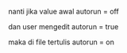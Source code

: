 nanti jika 
value awal
autorun = off

dan user mengedit
autorun = true

maka di file tertulis
autorun = on

